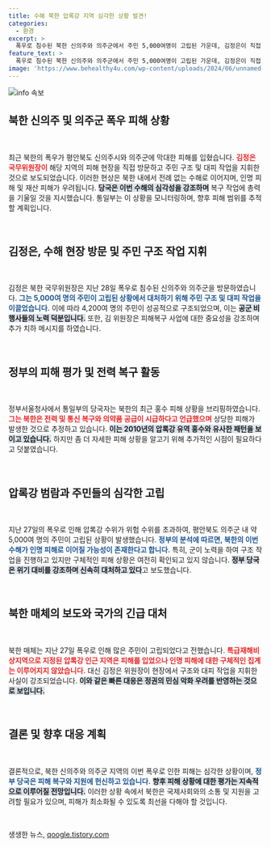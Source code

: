 ```yaml
---
title: 수해 북한 압록강 지역 심각한 상황 발견!
categories:
  - 환경
excerpt: >
  폭우로 침수된 북한 신의주와 의주군에서 주민 5,000여명이 고립된 가운데, 김정은이 직접 구조 작업을 지휘하며 피해 복구에 나섰다. 통일부는 이번 피해가 상당할 것으로 우려하고 있다.
feature_text: >
  폭우로 침수된 북한 신의주와 의주군에서 주민 5,000여명이 고립된 가운데, 김정은이 직접 구조 작업을 지휘하며 피해 복구에 나섰다. 통일부는 이번 피해가 상당할 것으로 우려하고 있다.
image: 'https://www.behealthy4u.com/wp-content/uploads/2024/06/unnamed-file.png'
---
```


<p><img src="https://www.behealthy4u.com/wp-content/uploads/2024/06/unnamed-file.png" alt="info 속보" /></p>

<h2 data-ke-size="size26">북한 신의주 및 의주군 폭우 피해 상황</h2>

<p data-ke-size="size16">&nbsp;</p>

<p data-ke-size="size16">최근 북한의 폭우가 평안북도 신의주시와 의주군에 막대한 피해를 입혔습니다. <b><span style="color: #ee2323;">김정은 국무위원장이</span></b> 해당 지역의 피해 현장을 직접 방문하고 주민 구조 및 대피 작업을 지휘한 것으로 보도되었습니다. 이러한 현상은 북한 내에서 전례 없는 수해로 이어지며, 인명 피해 및 재산 피해가 우려됩니다. <b><span style="background-color: #21538527;">당국은 이번 수해의 심각성을 강조하며</span></b> 복구 작업에 총력을 기울일 것을 지시했습니다. 통일부는 이 상황을 모니터링하며, 향후 피해 범위를 추적할 계획입니다.</p>

<p data-ke-size="size16">&nbsp;</p>

<h2 data-ke-size="size26">김정은, 수해 현장 방문 및 주민 구조 작업 지휘</h2>

<p data-ke-size="size16">&nbsp;</p>

<p data-ke-size="size16">김정은 북한 국무위원장은 지난 28일 폭우로 침수된 신의주와 의주군을 방문하였습니다. <b><span style="color: #1a5490;">그는 5,000여 명의 주민이 고립된 상황에서 대처하기 위해 주민 구조 및 대피 작업을 이끌었습니다.</span></b> 이에 따라 4,200여 명의 주민이 성공적으로 구조되었으며, 이는 <b><span style="background-color: #21538527;">공군 비행사들의 노력 덕분입니다.</span></b> 또한, 김 위원장은 피해복구 사업에 대한 중요성을 강조하며 추가 치하 메시지를 하였습니다.</p>

<p data-ke-size="size16">&nbsp;</p>

<h2 data-ke-size="size26">정부의 피해 평가 및 전력 복구 활동</h2>

<p data-ke-size="size16">&nbsp;</p>

<p data-ke-size="size16">정부서울청사에서 통일부의 당국자는 북한의 최근 홍수 피해 상황을 브리핑하였습니다. <b><span style="color: #ee2323;">그는 북한은 전력 및 통신 복구와 의약품 공급이 시급하다고 언급했으며</span></b> 상당한 피해가 발생한 것으로 추정하고 있습니다. <b><span style="background-color: #21538527;">이는 2010년의 압록강 유역 홍수와 유사한 패턴을 보이고 있습니다.</span></b> 하지만 좀 더 자세한 피해 상황을 알고기 위해 추가적인 시점이 필요하다고 덧붙였습니다.</p>

<p data-ke-size="size16">&nbsp;</p>

<h2 data-ke-size="size26">압록강 범람과 주민들의 심각한 고립</h2>

<p data-ke-size="size16">&nbsp;</p>

<p data-ke-size="size16">지난 27일의 폭우로 인해 압록강 수위가 위험 수위를 초과하여, 평안북도 의주군 내 약 5,000여 명의 주민이 고립된 상황이 발생했습니다. <b><span style="color: #1a5490;">정부의 분석에 따르면, 북한의 이번 수해가 인명 피해로 이어질 가능성이 존재한다고 합니다.</span></b> 특히, 군이 노력을 하여 구조 작업을 진행하고 있지만 구체적인 피해 상황은 여전히 확인되고 있지 않습니다. <b><span style="background-color: #21538527;">정부 당국은 위기 대비를 강조하며 신속히 대처하고 있다</span></b>고 보도했습니다.</p>

<p data-ke-size="size16">&nbsp;</p>

<h2 data-ke-size="size26">북한 매체의 보도와 국가의 긴급 대처</h2>

<p data-ke-size="size16">&nbsp;</p>

<p data-ke-size="size16">북한 매체는 지난 27일 폭우로 인해 많은 주민이 고립되었다고 전했습니다. <b><span style="color: #ee2323;">특급재해비상지역으로 지정된 압록강 인근 지역은 피해를 입었으나 인명 피해에 대한 구체적인 집계는 이루어지지 않았습니다.</span></b> 대신 김정은 위원장이 현장에서 구조와 대피 작업을 지휘한 사실이 강조되었습니다. <b><span style="background-color: #21538527;">이와 같은 빠른 대응은 정권의 민심 악화 우려를 반영하는 것으로 보입니다.</span></b></p>

<p data-ke-size="size16">&nbsp;</p>

<h2 data-ke-size="size26">결론 및 향후 대응 계획</h2>

<p data-ke-size="size16">&nbsp;</p>

<p data-ke-size="size16">결론적으로, 북한 신의주와 의주군 지역의 이번 폭우로 인한 피해는 심각한 상황이며, <b><span style="color: #1a5490;">정부 당국은 피해 복구와 지원에 헌신하고 있습니다.</span></b> <b><span style="background-color: #21538527;">향후 피해 상황에 대한 평가는 지속적으로 이루어질 전망입니다.</span></b> 이러한 상황 속에서 북한은 국제사회와의 소통 및 지원을 고려할 필요가 있으며, 피해가 최소화될 수 있도록 최선을 다해야 할 것입니다.</p>

<p data-ke-size="size16">&nbsp;</p>
생생한 뉴스, <a href="https://qoogle.tistory.com" rel="dofollow">qoogle.tistory.com</a>


